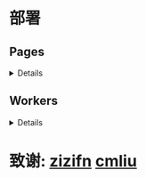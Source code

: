 # 部署
## Pages
<details>

- 下载[_worker.js](https://github.com/eaqx/edgetunnel/blob/main/_worker.js)文件 移入文件夹
- 进入Cloudflare的"Workers and Pages" 新建Pages项目 上传文件夹并部署
- 点击"设置" 进入"变量和机密" 设置PROXYIP和UUID
- 再次上传文件并部署使变量生效
- 访问 `https://example.pages.dev/example-uuid` 获取节点链接
  
</details>

## Workers
<details>

- 进入Cloudflare的"Workers and Pages" 新建Workers项目
- 复制[_worker.js](https://github.com/eaqx/edgetunnel/blob/main/_worker.js)内容
- 编辑Workers代码 将第一步中复制的文件内容替换掉原有的worker.js代码 点击"保存并部署"
- 点击"设置" 进入"变量和机密" 设置PROXYIP和UUID
- 访问 `https://example.pages.dev/example-uuid` 获取节点链接

</details>
  
# 致谢: [zizifn](https://github.com/zizifn/edgetunnel) [cmliu](https://github.com/cmliu/edgetunnel)
